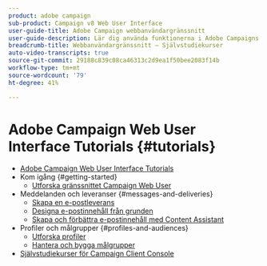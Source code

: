 ```yaml
---
product: adobe campaign
sub-product: Campaign v8 Web User Interface
user-guide-title: Adobe Campaign webbanvändargränssnitt
user-guide-description: Lär dig använda funktionerna i Adobe Campaigns webbanvändargränssnitt.
breadcrumb-title: Webbanvändargränssnitt – Självstudiekurser
auto-video-transcripts: true
source-git-commit: 29188c839c08ca46313c2d9ea1f50bee2083f14b
workflow-type: tm+mt
source-wordcount: '79'
ht-degree: 41%

---
```



# Adobe Campaign Web User Interface Tutorials {#tutorials}

+ [Adobe Campaign Web User Interface Tutorials](/help/ac-web-learn-main/overview.md)
+ Kom igång {#getting-started}
   + [Utforska gränssnittet Campaign Web User](/help/get-started/explore-the-web-ui.md)
+ Meddelanden och leveranser {#messages-and-deliveries}
   + [Skapa en e-postleverans](/help/deliveries/create-an-email-delivery.md)
   + [Designa e-postinnehåll från grunden](/help/design-the-delivery/create-email-content-from-scratch.md)
   + [Skapa och förbättra e-postinnehåll med Content Assistant](/help/design-the-delivery/create-and-improve-email-content-with-the-content-assistant.md)
+ Profiler och målgrupper {#profiles-and-audiences}
   + [Utforska profiler](/help/profiles-and-audiences/explore-profiles.md)
   + [Hantera och bygga målgrupper](/help/profiles-and-audiences/manage-and-build-audiences.md)
+ [Självstudiekurser för Campaign Client Console](https://experienceleague.adobe.com/docs/campaign-learn/tutorials/overview.html)
